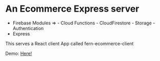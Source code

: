 # An Ecommerce Express server

- Firebase Modules => - Cloud Functions - CloudFirestore - Storage - Authentication
- Express

This serves a React client App called fern-ecommerce-client

Demo:
[Here!](https://utn-fern-ecommerce.web.app/)
